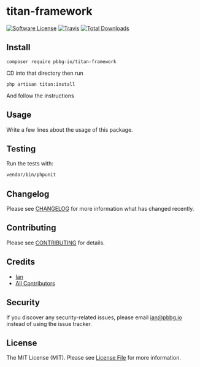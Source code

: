 # titan-framework

[![Software License](https://img.shields.io/badge/license-MIT-brightgreen.svg?style=flat-square)](LICENSE.md)
[![Travis](https://img.shields.io/travis/pbbg-io/titan-framework.svg?style=flat-square)]()
[![Total Downloads](https://img.shields.io/packagist/dt/pbbg-io/titan-framework.svg?style=flat-square)](https://packagist.org/packages/pbbg-io/titan-framework)

## Install
`composer require pbbg-io/titan-framework`

CD into that directory then run

`php artisan titan:install`

And follow the instructions

## Usage
Write a few lines about the usage of this package.

## Testing
Run the tests with:

``` bash
vendor/bin/phpunit
```

## Changelog
Please see [CHANGELOG](CHANGELOG.md) for more information what has changed recently.

## Contributing
Please see [CONTRIBUTING](CONTRIBUTING.md) for details.

## Credits

- [Ian](https://github.com/pbbg-io)
- [All Contributors](https://github.com/pbbg-io/titan-framework/contributors)

## Security
If you discover any security-related issues, please email ian@pbbg.io instead of using the issue tracker.

## License
The MIT License (MIT). Please see [License File](/LICENSE.md) for more information.
